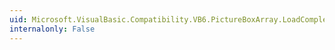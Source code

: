 ```yaml
---
uid: Microsoft.VisualBasic.Compatibility.VB6.PictureBoxArray.LoadCompleted
internalonly: False
---
```

